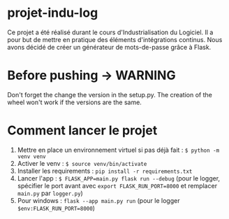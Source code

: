 # projet-indu-log

Ce projet a été réalisé durant le cours d'Industrialisation du Logiciel. Il a pour but de mettre en pratique des éléments d'intégrations continus. Nous avons décidé de créer un générateur de mots-de-passe grâce à Flask.

# Before pushing -> WARNING

Don't forget the change the version in the setup.py. The creation of the wheel won't work if the versions are the same.

# Comment lancer le projet

1. Mettre en place un environnement virtuel si pas déjà fait : `$ python -m venv venv`
2. Activer le venv : `$ source venv/bin/activate`
3. Installer les requirements : `pip install -r requirements.txt`
4. Lancer l'app : `$ FLASK_APP=main.py flask run --debug` (pour le logger, spécifier le port avant avec `export FLASK_RUN_PORT=8000` et remplacer `main.py` par `logger.py`)
5. Pour windows : `flask --app main.py run` (pour le logger `$env:FLASK_RUN_PORT=8000`)
